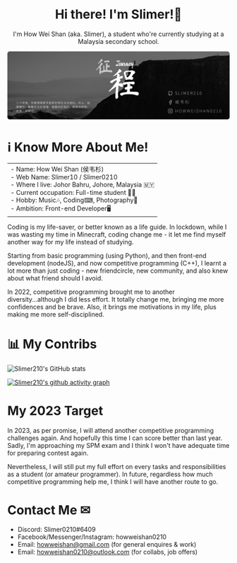 

<h1 align="center">Hi there! I'm Slimer!👋</h1>

<p align="center">I'm How Wei Shan (aka. Slimer), a student who're currently studying at a Malaysia secondary school.<p>

![Banner](./banner.png/)

# ℹ Know More About Me!

<table border="0" align="center">
 <tr>
    <td>
    <div>
      - Name: How Wei Shan (侯韦杉) <br />
      - Web Name: Slimer10 / Slimer0210 <br />
      - Where I live: Johor Bahru, Johore, Malaysia 🇲🇾 <br />
      - Current occupation: Full-time student 👨‍🎓 <br />
      - Hobby: Music🎶, Coding⌨, Photography📸 <br />
      - Ambition: Front-end Developer🖥 <br />
     </div>
     </td>
 </tr>
</table>

Coding is my life-saver, or better known as a life guide. In lockdown, while I was wasting my time in Minecraft, coding change me - it let me find myself another way for my life instead of studying. 

Starting from basic programming (using Python), and then front-end development (nodeJS), and now competitive programming (C++), I learnt a lot more than just coding - new friendcircle, new community, and also knew about what friend should I avoid.

In 2022, competitive programming brought me to another diversity...although I did less effort. It totally change me, bringing me more confidences and be brave. Also, it brings me motivations in my life, plus making me more self-disciplined.

# 📊 My Contribs

![Slimer210's GitHub stats](https://github-readme-stats.vercel.app/api?username=Slimer210&show_icons=true&theme=swift)

[![Slimer210's github activity graph](https://activity-graph.herokuapp.com/graph?username=Slimer210&bg_color=1a1200&color=ffb300&line=ffb700&point=ffcc00&area=true&hide_border=true)](https://github.com/ashutosh00710/github-readme-activity-graph)

# My 2023 Target

In 2023, as per promise, I will attend another competitive programming challenges again. And hopefully this time I can score better than last year. Sadly, I'm approaching my SPM exam and I think I won't have adequate time for preparing contest again.

Nevertheless, I will still put my full effort on every tasks and responsibilities as a student (or amateur programmer). In future, regardless how much competitive programming help me, I think I will have another route to go.

# Contact Me ✉

- Discord: Slimer0210#6409
- Facebook/Messenger/Instagram: howweishan0210
- Email: howweishan@gmail.com (for general enquires & work)
- Email: howweishan0210@outlook.com (for collabs, job offers)

